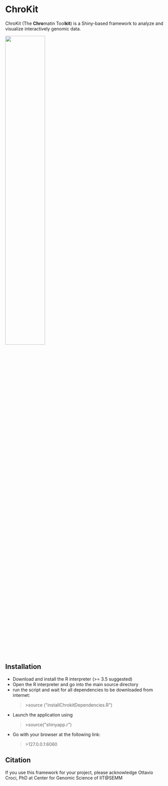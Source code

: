 # ChroKit
ChroKit (The **Chro**matin Tool**kit**) is a Shiny-based framework to analyze and visualize interactively genomic data.

<img src="https://github.com/ocroci/ChroKit/blob/master/logo2.png" height="50%" width="50%">

## Installation
- Download and install the R interpreter (>= 3.5 suggested)
- Open the R interpreter and go into the main source directory
- run the script and wait for all dependencies to be downloaded from internet:
  > \>source ("installChrokitDependencies.R")
- Launch the application using
  > \>source("shinyapp.r")
- Go with your browser at the following link:
  > \>127.0.0.1:6060

## Citation
If you use this framework for your project, please acknowledge Ottavio Croci, PhD at Center for Genomic Science of IIT@SEMM
